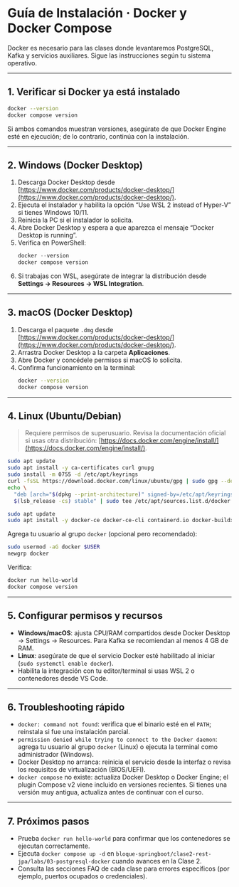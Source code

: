 # Guía de Instalación · Docker y Docker Compose

Docker es necesario para las clases donde levantaremos PostgreSQL, Kafka y servicios auxiliares. Sigue las instrucciones según tu sistema operativo.

---

## 1. Verificar si Docker ya está instalado

```bash
docker --version
docker compose version
```

Si ambos comandos muestran versiones, asegúrate de que Docker Engine esté en ejecución; de lo contrario, continúa con la instalación.

---

## 2. Windows (Docker Desktop)

1. Descarga Docker Desktop desde [https://www.docker.com/products/docker-desktop/](https://www.docker.com/products/docker-desktop/).  
2. Ejecuta el instalador y habilita la opción “Use WSL 2 instead of Hyper-V” si tienes Windows 10/11.  
3. Reinicia la PC si el instalador lo solicita.  
4. Abre Docker Desktop y espera a que aparezca el mensaje “Docker Desktop is running”.  
5. Verifica en PowerShell:
   ```powershell
   docker --version
   docker compose version
   ```
6. Si trabajas con WSL, asegúrate de integrar la distribución desde **Settings → Resources → WSL Integration**.

---

## 3. macOS (Docker Desktop)

1. Descarga el paquete `.dmg` desde [https://www.docker.com/products/docker-desktop/](https://www.docker.com/products/docker-desktop/).  
2. Arrastra Docker Desktop a la carpeta **Aplicaciones**.  
3. Abre Docker y concédele permisos si macOS lo solicita.  
4. Confirma funcionamiento en la terminal:
   ```bash
   docker --version
   docker compose version
   ```

---

## 4. Linux (Ubuntu/Debian)

> Requiere permisos de superusuario. Revisa la documentación oficial si usas otra distribución: [https://docs.docker.com/engine/install/](https://docs.docker.com/engine/install/).

```bash
sudo apt update
sudo apt install -y ca-certificates curl gnupg
sudo install -m 0755 -d /etc/apt/keyrings
curl -fsSL https://download.docker.com/linux/ubuntu/gpg | sudo gpg --dearmor -o /etc/apt/keyrings/docker.gpg
echo \
  "deb [arch="$(dpkg --print-architecture)" signed-by=/etc/apt/keyrings/docker.gpg] https://download.docker.com/linux/ubuntu \
  $(lsb_release -cs) stable" | sudo tee /etc/apt/sources.list.d/docker.list > /dev/null

sudo apt update
sudo apt install -y docker-ce docker-ce-cli containerd.io docker-buildx-plugin docker-compose-plugin
```

Agrega tu usuario al grupo `docker` (opcional pero recomendado):
```bash
sudo usermod -aG docker $USER
newgrp docker
```

Verifica:
```bash
docker run hello-world
docker compose version
```

---

## 5. Configurar permisos y recursos

- **Windows/macOS**: ajusta CPU/RAM compartidos desde Docker Desktop → Settings → Resources. Para Kafka se recomiendan al menos 4 GB de RAM.  
- **Linux**: asegúrate de que el servicio Docker esté habilitado al iniciar (`sudo systemctl enable docker`).  
- Habilita la integración con tu editor/terminal si usas WSL 2 o contenedores desde VS Code.

---

## 6. Troubleshooting rápido

- `docker: command not found`: verifica que el binario esté en el `PATH`; reinstala si fue una instalación parcial.
- `permission denied while trying to connect to the Docker daemon`: agrega tu usuario al grupo `docker` (Linux) o ejecuta la terminal como administrador (Windows).
- Docker Desktop no arranca: reinicia el servicio desde la interfaz o revisa los requisitos de virtualización (BIOS/UEFI).
- `docker compose` no existe: actualiza Docker Desktop o Docker Engine; el plugin Compose v2 viene incluido en versiones recientes. Si tienes una versión muy antigua, actualiza antes de continuar con el curso.

---

## 7. Próximos pasos

- Prueba `docker run hello-world` para confirmar que los contenedores se ejecutan correctamente.  
- Ejecuta `docker compose up -d` en `bloque-springboot/clase2-rest-jpa/labs/03-postgresql-docker` cuando avances en la Clase 2.  
- Consulta las secciones FAQ de cada clase para errores específicos (por ejemplo, puertos ocupados o credenciales).

